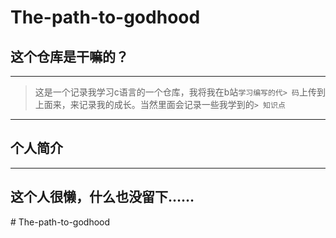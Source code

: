 ﻿# The-path-to-godhood
## 这个仓库是干嘛的？
---
> 这是一个记录我学习c语言的一个仓库，我将我在b站`学习编写的代> 码`上传到上面来，来记录我的成长。当然里面会记录一些我学到的`> 知识点`
---
## 个人简介
----
这个人很懒，什么也没留下……
----
#   T h e - p a t h - t o - g o d h o o d  
 